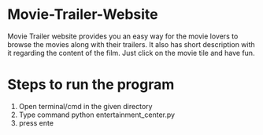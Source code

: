 # Movie-Trailer-Website
Movie Trailer website provides you an easy way for the movie lovers to browse the movies along with their trailers. It also has short description with it regarding the content of the film. Just click on the movie tile and have fun.

# Steps to run the program
1) Open terminal/cmd in the given directory
2) Type command
    python entertainment_center.py
3) press ente
